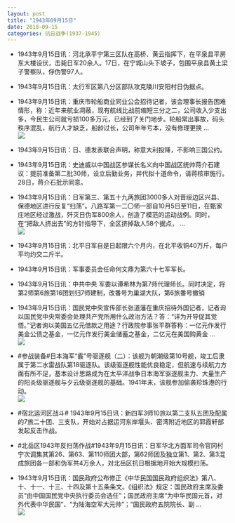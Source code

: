 ```yaml
---
layout: post
title: "1943年09月15日"
date: 2018-09-15
categories: 抗日战争(1937-1945)
---
```


<meta name="referrer" content="no-referrer" />

- 1943年9月15日讯：河北承平宁第三区队在高桥、黄云指挥下，在平泉县平房东大楼设伏，击毙日军20余人。17日，在宁城山头下坡子，包围平泉县黄土梁子警察队，俘伪警97人。 

- 1943年9月15日讯：太行军区第八分区部队攻克陵川安阳村日伪据点。 

- 1943年9月15日讯：重庆市轮船商业同业公会招待记者，该会理事长报告困难情形，称：近年来航业凋蔽，现有航线比战前缩短三分之二，公司收入少支出多，今民生公司就亏损100多万元，已经到了关门地步。轮船常出事故，码头秩序混乱，航行人才缺乏，船龄过长，公司年年亏本，没有修理更换 ... <br/><img src="https://wx4.sinaimg.cn/large/aca367d8ly1fvah6uy2b0j20c809zaa4.jpg" />

- 1943年9月15日讯：日、德发表联合声明，称意大利投降，不影响三国公约。 

- 1943年9月15日讯：史迪威以中国战区参谋长名义向中国战区统帅蒋介石建议：提前准备第二批30师，设立后勤业务，并代拟十道命令，请蒋核审施行。28日，蒋介石批示同意。 

- 1943年9月15日讯：日军第三、第五十九两旅团3000多人对晋绥边区兴县、保德地区进行反复“扫荡”。八路军第一二〇师一部自10月5日至11日，在甄家庄地区经过激战，歼灭日伪军800余人，创造了模范的运动战例。同时，在“把敌人挤出去”的方针指导下，全区挤掉敌人58个据点， ... <br/><img src="https://wx3.sinaimg.cn/large/aca367d8ly1fva8igy9r7j20c8090wej.jpg" />

- 1943年9月15日讯：北平日军自是日起限六个月内，在北平收铜40万斤，每户平均约交二斤半。 

- 1943年9月15日讯：军事委员会任命何文鼎为第六十七军军长。 

- 1943年9月15日讯：中共中央 军委以谭希林为第7师代理师长。同时决定，将第2师第6旅第16团划归7师建制，改番号为巢湖大队，第6旅番号撤销 

- 1943年9月15日讯：国民党中央宣传部长张道藩在重庆招待外国记者，记者询以国民党中央常委会处理共产党所用什么政治方法？答：“详为开导促其觉悟。”记者询以美国五亿元借款之用途？行政院参事张平群答称：一亿元作发行美金公债之基金，一亿元作发行美金储蓄之基金，二亿元在美国购黄金 ... <br/><img src="https://wx3.sinaimg.cn/large/aca367d8ly1fva1ku46pbj20c8090q2y.jpg" />

- #参战装备#日本海军“霰”号驱逐舰（二）：该舰为朝潮级第10号舰，竣工后隶属于第二水雷战队第18驱逐队。该级驱逐舰性能优良稳定，但航速与续航力方面有所不足，基本设计思路成为在太平洋战争日本海军驱逐舰主力、大量生产的阳炎级驱逐舰与夕云级驱逐舰的基础。1941年末，该舰参加偷袭珍珠港的行动。 <br/><img src="https://wx2.sinaimg.cn/large/aca367d8ly1fv9zuglysxj20fa0gd42t.jpg" />

- #宿北运河区战斗# 1943年9月15日讯：新四军3师10旅以第二支队五团及配属的7旅二十团、三支队，开始对占据运河东岸堰头、密湾附近地区的郭霞轩部发起反击作战。 

- #北岳区1943年反扫荡作战#1943年9月15日讯：日军华北方面军司令官冈村宁次调集其第26、第63、第110师团大部，第62师团及独立第1、第2、第3混成旅团各一部和伪军共4万余人，对北岳区抗日根据地开始大规模扫荡。 

- 1943年9月15日讯：国民政府公布修正《中华民国国民政府组织法》第八、十、十一、十三、十四及第十五条条文。《组织法》规定：国民政府主席及委员“由中国国民党中央执行委员会选任”；国民政府主席“为中华民国元首，对外代表中华民国”、“为陆海空军大元帅”；“国民政府五院院长、副 ... <br/><img src="https://wx4.sinaimg.cn/large/aca367d8ly1fv9un2dgcwj20c80ayt8s.jpg" />

